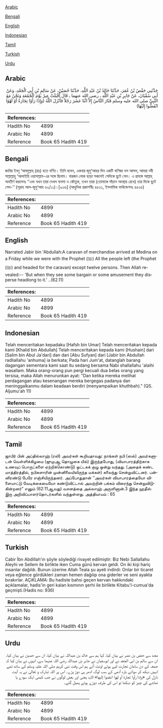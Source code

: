 [Arabic](#arabic)

[Bengali](#bengali)

[English](#english)

[Indonesian](#indonesian)

[Tamil](#tamil)

[Turkish](#turkish)

[Urdu](#urdu)

## Arabic


<div dir="rtl" lang="ar" style={{fontSize:'larger',backgroundColor:'#f8f9fa',padding:20}}>
حَدَّثَنِي حَفْصُ بْنُ عُمَرَ، حَدَّثَنَا خَالِدُ بْنُ عَبْدِ اللَّهِ، حَدَّثَنَا حُصَيْنٌ، عَنْ سَالِمِ بْنِ أَبِي الْجَعْدِ، وَعَنْ أَبِي سُفْيَانَ، عَنْ جَابِرِ بْنِ عَبْدِ اللَّهِ ـ رضى الله عنهما ـ قَالَ أَقْبَلَتْ عِيرٌ يَوْمَ الْجُمُعَةِ وَنَحْنُ مَعَ النَّبِيِّ صلى الله عليه وسلم فَثَارَ النَّاسُ إِلاَّ اثْنَا عَشَرَ رَجُلاً فَأَنْزَلَ اللَّهُ ‏(‏وَإِذَا رَأَوْا تِجَارَةً أَوْ لَهْوًا انْفَضُّوا إِلَيْهَا‏)‏
</div>
<div style={{backgroundColor:'#f8f9fa',padding:20, marginBottom: 10}}><table> <thead> <tr> <th>References:</th> <th></th> </tr> </thead> <tbody><tr><td>Hadith No</td><td>4899</td></tr><tr><td>Arabic No</td><td>4899</td></tr><tr><td>Reference</td><td>Book 65 Hadith 419</td></tr></tbody></table></div>

## Bengali


<div dir="ltr" lang="bn" style={{fontSize:'larger',backgroundColor:'#f8f9fa',padding:20}}>
জাবির ইবনু ‘আবদুল্লাহ্ (রাঃ) হতে বর্ণিত। তিনি বলেন, একবার জুমু‘আহর দিন একটি বাণিজ্য দল আসল, আমরা নবী সাল্লাল্লাহু ‘আলাইহি ওয়াসাল্লাম-এর সঙ্গে ছিলাম। বারজন লোক ছাড়া সকলেই সেদিকে ছুটে গেল। এ প্রসঙ্গে আল্লাহ্ অবতীর্ণ করলেনঃ ‘‘এবং যখন তারা দেখল ব্যবসা ও কৌতুক, তখন তারা (তোমাকে দাঁড়ান অবস্থায় রেখে) তার দিকে ছুটে গেল-’’ (সূরাহ আল-জুমু‘আহ ৬২/১১)।[৯৩৬] (আধুনিক প্রকাশনীঃ ৪৫৩১, ইসলামিক ফাউন্ডেশনঃ ৪৫৩৫)
</div>
<div style={{backgroundColor:'#f8f9fa',padding:20, marginBottom: 10}}><table> <thead> <tr> <th>References:</th> <th></th> </tr> </thead> <tbody><tr><td>Hadith No</td><td>4899</td></tr><tr><td>Arabic No</td><td>4899</td></tr><tr><td>Reference</td><td>Book 65 Hadith 419</td></tr></tbody></table></div>

## English


<div dir="ltr" lang="en" style={{fontSize:'larger',backgroundColor:'#f8f9fa',padding:20}}>
Narrated Jabir bin 'Abdullah:A caravan of merchandise arrived at Medina on a Friday while we were with the Prophet (ﷺ) All the people left (the Prophet (ﷺ) and headed for the caravan) except twelve persons. Then Allah revealed:-- 'But when they see some bargain or some amusement they disperse headlong to it.' ..(62.11)
</div>
<div style={{backgroundColor:'#f8f9fa',padding:20, marginBottom: 10}}><table> <thead> <tr> <th>References:</th> <th></th> </tr> </thead> <tbody><tr><td>Hadith No</td><td>4899</td></tr><tr><td>Arabic No</td><td>4899</td></tr><tr><td>Reference</td><td>Book 65 Hadith 419</td></tr></tbody></table></div>

## Indonesian


<div dir="ltr" lang="id" style={{fontSize:'larger',backgroundColor:'#f8f9fa',padding:20}}>
Telah menceritakan kepadaku [Hafsh bin Umar] Telah menceritakan kepada kami [Khalid bin Abdullah] Telah menceritakan kepada kami [Hushain] dari [Salim bin Abul Ja'dari] dan dari [Abu Sufyan] dari [Jabir bin Abdullah radliallahu 'anhuma] ia berkata; Pada hari Jum'at, datanglah barang dagangan sementara kami saat itu sedang bersama Nabi shallallahu 'alaihi wasallam. Maka orang-orang pun pergi kecuali dua belas orang yang tersisa, maka Allah menurunkan ayat: "Dan ketika mereka melihat perdagangan atau kesenangan mereka bergegas padanya dan meninggalkanmu dalam keadaan berdiri (menyampaikan khuthbah)." (QS. Aljumu'ah 11)
</div>
<div style={{backgroundColor:'#f8f9fa',padding:20, marginBottom: 10}}><table> <thead> <tr> <th>References:</th> <th></th> </tr> </thead> <tbody><tr><td>Hadith No</td><td>4899</td></tr><tr><td>Arabic No</td><td>4899</td></tr><tr><td>Reference</td><td>Book 65 Hadith 419</td></tr></tbody></table></div>

## Tamil


<div dir="ltr" lang="ta" style={{fontSize:'larger',backgroundColor:'#f8f9fa',padding:20}}>
ஜாபிர் பின் அப்தில்லாஹ் (ரலி) அவர்கள் கூறியதாவது: நாங்கள் நபி (ஸல்) அவர்களுடன் வெள்ளிக்கிழமை (ஜுமுஆ தொழுகை யில்) இருந்தபோது, (வியாபாரத்திற்காக உணவுப் பொருட்களை ஏற்றிக்கொண்டு) ஒட்டகக் குழு ஒன்று வந்தது. (அதைக் கண்ட மாத்திரத்தில், நபிகளாரின் முன்னிலையிலிருந்த மக்கள்) கலைந்து சென்றுவிட்டனர். பன்னிரண்டு பேரே எஞ்சியிருந்தனர். அப்போதுதான் ‘‘அவர்கள் வியாபாரத்தையோ விளையாட்டு வேடிக்கையையோ கண்டுவிட்டால் அவற்றின் பக்கம் விரைந்து சென்றுவிடுகின்றனர்” எனும் (62:11ஆவது) வசனத்தை அல்லாஹ் அருளினான்.3 இந்த ஹதீஸ் இரு அறிவிப்பாளர்தொடர்களில் வந்துள்ளது. அத்தியாயம் : 65
</div>
<div style={{backgroundColor:'#f8f9fa',padding:20, marginBottom: 10}}><table> <thead> <tr> <th>References:</th> <th></th> </tr> </thead> <tbody><tr><td>Hadith No</td><td>4899</td></tr><tr><td>Arabic No</td><td>4899</td></tr><tr><td>Reference</td><td>Book 65 Hadith 419</td></tr></tbody></table></div>

## Turkish


<div dir="ltr" lang="tr" style={{fontSize:'larger',backgroundColor:'#f8f9fa',padding:20}}>
Cabir İbn Abdillah'ın şöyle söylediği rivayet edilmiştir: Biz Nebi Sallallahu Aleyhi ve Sellem ile birlikte iken Cuma günü kervan geldi. On iki kişi hariç insanlar dağıldı. Bunun üzerine Allah Teala şu ayeti indirdi: Onlar bir ticaret veya eğlence gördükleri zaman hemen dağılıp ona giderler ve seni ayakta bırakırlar. AÇiKLAMA: Bu hadiste bahsi geçen kervan hakkındaki açıklamalar, hadis'in geri kalan kısmının şerhi ile birlikte Kitabu'l-cumua'da geçmişti.(Hadis no: 936)
</div>
<div style={{backgroundColor:'#f8f9fa',padding:20, marginBottom: 10}}><table> <thead> <tr> <th>References:</th> <th></th> </tr> </thead> <tbody><tr><td>Hadith No</td><td>4899</td></tr><tr><td>Arabic No</td><td>4899</td></tr><tr><td>Reference</td><td>Book 65 Hadith 419</td></tr></tbody></table></div>

## Urdu


<div dir="rtl" lang="ur" style={{fontSize:'larger',backgroundColor:'#f8f9fa',padding:20}}>
مجھ سے حفص بن عمر نے بیان کیا، کہا ہم سے خالد بن عبداللہ نے بیان کیا، ان سے حصین نے بیان کیا، ان سے سالم بن ابی الجعد نے اور ابوسفیان نے جابر بن عبداللہ رضی اللہ عنہما سے، انہوں نے بیان کیا کہ جمعہ کے دن سامان تجارت لیے ہوئے اونٹ آئے ہم اس وقت نبی کریم صلی اللہ علیہ وسلم کے ساتھ تھے انہیں دیکھ کر سوائے بارہ آدمی کے سب لوگ ادھر ہی دوڑ پڑے۔ اس پر اللہ تبارک و تعالیٰ نے یہ آیت نازل کی «وإذا رأوا تجارة أو لهوا انفضوا إليها‏» الایۃ یعنی اور بعض لوگوں نے جب کبھی ایک سودے یا تماشے کی چیز کو دیکھا تو اس کی طرف دوڑے ہوئے پھیل گئے۔
</div>
<div style={{backgroundColor:'#f8f9fa',padding:20, marginBottom: 10}}><table> <thead> <tr> <th>References:</th> <th></th> </tr> </thead> <tbody><tr><td>Hadith No</td><td>4899</td></tr><tr><td>Arabic No</td><td>4899</td></tr><tr><td>Reference</td><td>Book 65 Hadith 419</td></tr></tbody></table></div>